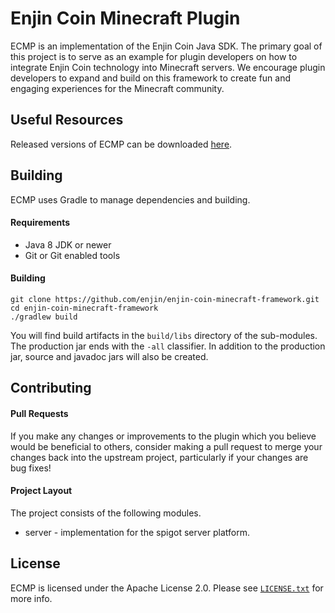 # Enjin Coin Minecraft Plugin

ECMP is an implementation of the Enjin Coin Java SDK.
The primary goal of this project is to serve as an example for plugin developers on how to integrate Enjin Coin technology into Minecraft servers.
We encourage plugin developers to expand and build on this framework to create fun and engaging experiences for the Minecraft community.

## Useful Resources

Released versions of ECMP can be downloaded [here](https://github.com/enjin/enjin-coin-minecraft-framework/releases).

## Building

ECMP uses Gradle to manage dependencies and building.

#### Requirements
* Java 8 JDK or newer
* Git or Git enabled tools

#### Building

```shell script
git clone https://github.com/enjin/enjin-coin-minecraft-framework.git
cd enjin-coin-minecraft-framework
./gradlew build
```

You will find build artifacts in the `build/libs` directory of the sub-modules.
The production jar ends with the `-all` classifier.
In addition to the production jar, source and javadoc jars will also be created.

## Contributing

#### Pull Requests

If you make any changes or improvements to the plugin which you believe would be beneficial to others, consider making a pull request to merge your changes back into the upstream project, particularly if your changes are bug fixes!

#### Project Layout

The project consists of the following modules.

* server - implementation for the spigot server platform.

## License

ECMP is licensed under the Apache License 2.0. Please see [`LICENSE.txt`](https://github.com/enjin/enjin-coin-minecraft-framework/blob/master/LICENSE) for more info.
